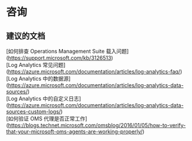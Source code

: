 
<properties
    pageTitle="advisory"
    description="与咨询相关的问题"
    service="microsoft.operationalinsights"
    resource="operationalinsightsaccounts"
    authors="adoylemsft"
    displayorder=""
    selfHelpType="generic"
    supportTopicIds="32536472"
    resourceTags=""
    productPesIds="15725"
    cloudEnvironments="public, Blackforest, Fairfax"
/>


# 咨询


## **建议的文档**
[如何排查 Operations Management Suite 载入问题] (https://support.microsoft.com/kb/3126513) <br>
[Log Analytics 常见问题] (https://azure.microsoft.com/documentation/articles/log-analytics-faq/) <br>
[Log Analytics 中的数据源] (https://azure.microsoft.com/documentation/articles/log-analytics-data-sources/) <br>
[Log Analytics 中的自定义日志] (https://azure.microsoft.com/documentation/articles/log-analytics-data-sources-custom-logs/) <br>
[如何验证 OMS 代理是否正常工作] (https://blogs.technet.microsoft.com/omsblog/2016/01/05/how-to-verify-that-your-microsoft-oms-agents-are-working-properly/)


<!--HONumber=Oct16_HO3-->


